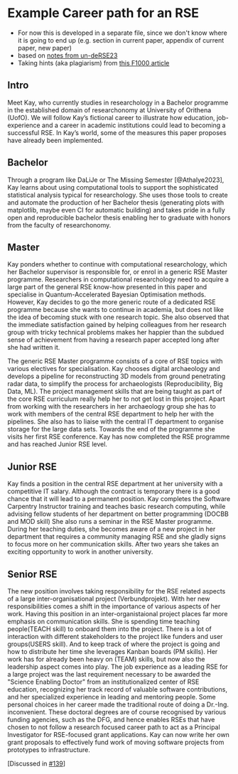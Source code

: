 # Example Career path for an RSE

+ For now this is developed in a separate file, since we don't know where it is going to end up (e.g. section in current paper, appendix of current paper, new paper)
+ based on [notes from un-deRSE23](https://pad.gwdg.de/BrHmFT7QQHKJmq4i3hn-Fg#)
+ Taking hints (aka plagiarism) from [this F1000 article](https://f1000research.com/articles/9-295/v2)


## Intro

Meet Kay, who currently studies in researchology in a Bachelor programme in the established domain of researchonomy at University of Orithena (UofO).
We will follow Kay’s fictional career to illustrate how education, job-experience and a career in academic institutions could lead to becoming a successful RSE.
In Kay’s world, some of the measures this paper proposes have already been implemented.

## Bachelor

Through a program like DaLiJe or The Missing Semester [@Athalye2023],
Kay learns about using computational tools to support the sophisticated statistical analysis typical for researchology.
She uses those tools to create and automate the production of her Bachelor thesis (generating plots with matplotlib, maybe even CI for automatic building) 
and takes pride in a fully open and reproducible bachelor thesis enabling her to graduate with honors from the faculty of researchonomy.

## Master

Kay ponders whether to continue with computational researchology, which her Bachelor supervisor is responsible for, or enrol in a generic RSE Master programme.
Researchers in computational researchology need to acquire a large part of the general RSE know-how presented
in this paper and specialise in Quantum-Accelerated Bayesian Optimisation methods.
However, Kay decides to go the more generic route of a dedicated RSE programme because she wants to continue in academia,
but does not like the idea of becoming stuck with one research topic.
She also observed that the immediate satisfaction gained by helping colleagues from her research group with tricky technical
problems makes her happier than the subdued sense of achievement from having a research paper accepted long after she had written it.

The generic RSE Master programme consists of a core of RSE topics with various electives for specialisation.
Kay chooses digital archaeology and develops a pipeline for reconstructing 3D models from ground penetrating radar data, to simplify the process for archaeologists (Reproducibility, Big Data, ML).
The project management skills that are being taught as part of the core RSE curriculum really help her to not get lost in this project.
Apart from working with the researchers in her archaeology group she has to work with members of the central RSE department to help her with the pipelines. 
She also has to liaise with the central IT department to organise storage for the large data sets.
Towards the end of the programme she visits her first RSE conference.
Kay has now completed the RSE programme and has reached Junior RSE level.

## Junior RSE

Kay finds a position in the central RSE department at her university with a competitive IT salary.
Although the contract is temporary there is a good chance that it will lead to a permanent position.
Kay completes the Software Carpentry Instructor training and teaches basic research computing, 
while advising fellow students of her department on better programming (DOCBB and MOD skill)
She also runs a seminar in the RSE Master programme.
During her teaching duties, she becomes aware of a new project in her department that requires a community managing RSE
and she gladly signs to focus more on her communication skills.
After two years she takes an exciting opportunity to work in another university.

## Senior RSE

The new position involves taking responsibility for the RSE related aspects of a large inter-organisational project (Verbundprojekt).
With her new responsibilities comes a shift in the importance of various aspects of her work.
Having this position in an inter-organistaional project places far more emphasis on communication skills.
She is spending time teaching people(TEACH skill) to onboard them into the project.
There is a lot of interaction with different stakeholders to the project like funders and user groups(USERS skill).
And to keep track of where the project is going and how to distribute her time she leverages Kanban boards (PM skills).
Her work has for already been heavy on (TEAM) skills, but now also the leadership aspect comes into play.
The job experience as a leading RSE for a large project was the last requirement necessary to be awarded the "Science Enabling Doctor" from an
institutionalized center of RSE education, recognizing her track record of valuable software contributions, and her specialized experience in
leading and mentoring people. Some personal choices in her career made the traditional route of doing a Dr.-Ing. inconvenient.
These doctoral degrees are of course recognised by various funding agencies, such as the DFG, and hence enables RSEs that have chosen to not follow a research focused
career path to act as a Principal Investigator for RSE-focused grant applications.
Kay can now write her own grant proposals to effectively fund work of moving software projects from prototypes to infrastructure.

[Discussed in [#139](https://github.com/CaptainSifff/paper_teaching-learning-RSE/issues/139)]




